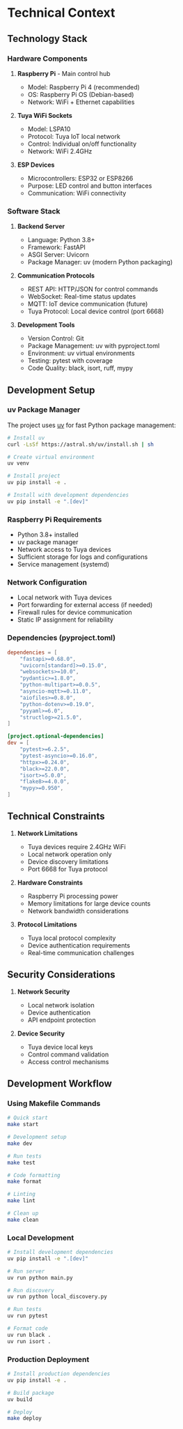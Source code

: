 # Technical Context

## Technology Stack

### Hardware Components
1. **Raspberry Pi** - Main control hub
   - Model: Raspberry Pi 4 (recommended)
   - OS: Raspberry Pi OS (Debian-based)
   - Network: WiFi + Ethernet capabilities

2. **Tuya WiFi Sockets**
   - Model: LSPA10
   - Protocol: Tuya IoT local network
   - Control: Individual on/off functionality
   - Network: WiFi 2.4GHz

3. **ESP Devices**
   - Microcontrollers: ESP32 or ESP8266
   - Purpose: LED control and button interfaces
   - Communication: WiFi connectivity

### Software Stack
1. **Backend Server**
   - Language: Python 3.8+
   - Framework: FastAPI
   - ASGI Server: Uvicorn
   - Package Manager: uv (modern Python packaging)

2. **Communication Protocols**
   - REST API: HTTP/JSON for control commands
   - WebSocket: Real-time status updates
   - MQTT: IoT device communication (future)
   - Tuya Protocol: Local device control (port 6668)

3. **Development Tools**
   - Version Control: Git
   - Package Management: uv with pyproject.toml
   - Environment: uv virtual environments
   - Testing: pytest with coverage
   - Code Quality: black, isort, ruff, mypy

## Development Setup

### uv Package Manager
The project uses [uv](https://github.com/astral-sh/uv) for fast Python package management:

```bash
# Install uv
curl -LsSf https://astral.sh/uv/install.sh | sh

# Create virtual environment
uv venv

# Install project
uv pip install -e .

# Install with development dependencies
uv pip install -e ".[dev]"
```

### Raspberry Pi Requirements
- Python 3.8+ installed
- uv package manager
- Network access to Tuya devices
- Sufficient storage for logs and configurations
- Service management (systemd)

### Network Configuration
- Local network with Tuya devices
- Port forwarding for external access (if needed)
- Firewall rules for device communication
- Static IP assignment for reliability

### Dependencies (pyproject.toml)
```toml
dependencies = [
    "fastapi>=0.68.0",
    "uvicorn[standard]>=0.15.0",
    "websockets>=10.0",
    "pydantic>=1.8.0",
    "python-multipart>=0.0.5",
    "asyncio-mqtt>=0.11.0",
    "aiofiles>=0.8.0",
    "python-dotenv>=0.19.0",
    "pyyaml>=6.0",
    "structlog>=21.5.0",
]

[project.optional-dependencies]
dev = [
    "pytest>=6.2.5",
    "pytest-asyncio>=0.16.0",
    "httpx>=0.24.0",
    "black>=22.0.0",
    "isort>=5.0.0",
    "flake8>=4.0.0",
    "mypy>=0.950",
]
```

## Technical Constraints
1. **Network Limitations**
   - Tuya devices require 2.4GHz WiFi
   - Local network operation only
   - Device discovery limitations
   - Port 6668 for Tuya protocol

2. **Hardware Constraints**
   - Raspberry Pi processing power
   - Memory limitations for large device counts
   - Network bandwidth considerations

3. **Protocol Limitations**
   - Tuya local protocol complexity
   - Device authentication requirements
   - Real-time communication challenges

## Security Considerations
1. **Network Security**
   - Local network isolation
   - Device authentication
   - API endpoint protection

2. **Device Security**
   - Tuya device local keys
   - Control command validation
   - Access control mechanisms

## Development Workflow

### Using Makefile Commands
```bash
# Quick start
make start

# Development setup
make dev

# Run tests
make test

# Code formatting
make format

# Linting
make lint

# Clean up
make clean
```

### Local Development
```bash
# Install development dependencies
uv pip install -e ".[dev]"

# Run server
uv run python main.py

# Run discovery
uv run python local_discovery.py

# Run tests
uv run pytest

# Format code
uv run black .
uv run isort .
```

### Production Deployment
```bash
# Install production dependencies
uv pip install -e .

# Build package
uv build

# Deploy
make deploy
```
